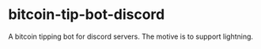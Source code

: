 # bitcoin-tip-bot-discord
A bitcoin tipping bot for discord servers. The motive is to support lightning.
